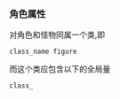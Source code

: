 ### 角色属性
对角色和怪物同属一个类,即
```
class_name figure
```
而这个类应包含以下的全局量
```GDScript
class_
```

<!--stackedit_data:
eyJoaXN0b3J5IjpbLTYwOTcxNjI4LDUwMjQ5MDYxM119
-->